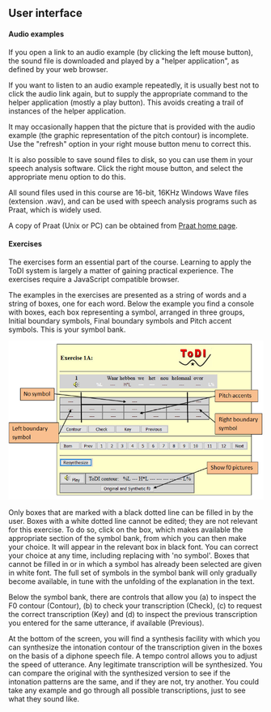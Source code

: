 User interface
--------------

#### Audio examples

If you open a link to an audio example (by clicking the left mouse button), the sound file is downloaded and played by a "helper application", as defined by your web browser.

If you want to listen to an audio example repeatedly, it is usually best not to click the audio link again, but to supply the appropriate command to the helper application (mostly a play button). This avoids creating a trail of instances of the helper application.

It may occasionally happen that the picture that is provided with the audio example (the graphic representation of the pitch contour) is incomplete. Use the "refresh" option in your right mouse button menu to correct this.

It is also possible to save sound files to disk, so you can use them in your speech analysis software. Click the right mouse button, and select the appropriate menu option to do this.

All sound files used in this course are 16-bit, 16KHz Windows Wave files (extension .wav), and can be used with speech analysis programs such as Praat, which is widely used.

A copy of Praat (Unix or PC) can be obtained from [Praat home page](https://www.fon.hum.uva.nl/praat/).

#### Exercises

The exercises form an essential part of the course. Learning to apply the ToDI system is largely a matter of gaining practical experience. The exercises require a JavaScript compatible browser.

The examples in the exercises are presented as a string of words and a string of boxes, one for each word. Below the example you find a console with boxes, each box representing a symbol, arranged in three groups, Initial boundary symbols, Final boundary symbols and Pitch accent symbols. This is your symbol bank.

![](TodiPicture.jpg)

Only boxes that are marked with a black dotted line can be filled in by the user. Boxes with a white dotted line cannot be edited; they are not relevant for this exercise. To do so, click on the box, which makes available the appropriate section of the symbol bank, from which you can then make your choice. It will appear in the relevant box in black font. You can correct your choice at any time, including replacing with 'no symbol'. Boxes that cannot be filled in or in which a symbol has already been selected are given in white font. The full set of symbols in the symbol bank will only gradually become available, in tune with the unfolding of the explanation in the text.

Below the symbol bank, there are controls that allow you (a) to inspect the F0 contour (Contour), (b) to check your transcription (Check), (c) to request the correct transcription (Key) and (d) to inspect the previous transcription you entered for the same utterance, if available (Previous).

At the bottom of the screen, you will find a synthesis facility with which you can synthesize the intonation contour of the transcription given in the boxes on the basis of a diphone speech file. A tempo control allows you to adjust the speed of utterance. Any legitimate transcription will be synthesized. You can compare the original with the synthesized version to see if the intonation patterns are the same, and if they are not, try another. You could take any example and go through all possible transcriptions, just to see what they sound like.
